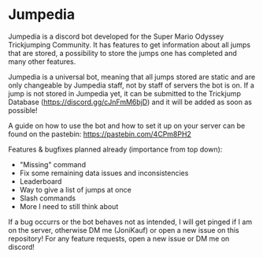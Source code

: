 # Jumpedia
Jumpedia is a discord bot developed for the Super Mario Odyssey Trickjumping Community. It has features to get information about all jumps that are stored, a possibility to store the jumps one has completed and many other features. 

Jumpedia is a universal bot, meaning that all jumps stored are static and are only changeable by Jumpedia staff, not by staff of servers the bot is on. If a jump is not stored in Jumpedia yet, it can be submitted to the Trickjump Database (https://discord.gg/cJnFmM6bjD) and it will be added as soon as possible!

A guide on how to use the bot and how to set it up on your server can be found on the pastebin: https://pastebin.com/4CPm8PH2

Features & bugfixes planned already (importance from top down):
- "Missing" command
- Fix some remaining data issues and inconsistencies
- Leaderboard
- Way to give a list of jumps at once
- Slash commands
- More I need to still think about

If a bug occurrs or the bot behaves not as intended, I will get pinged if I am on the server, otherwise DM me (JoniKauf) or open a new issue on this repository! For any feature requests, open a new issue or DM me on discord!
